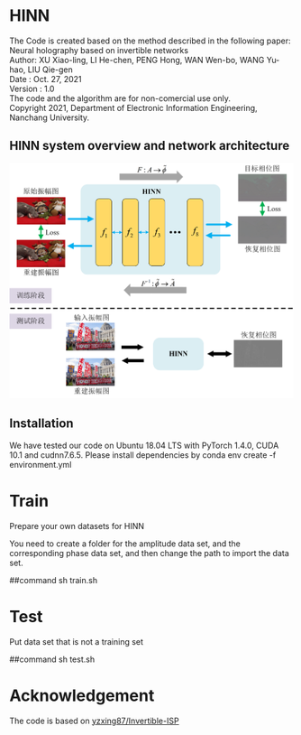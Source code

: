 # HINN
The Code is created based on the method described in the following paper:
Neural holography based on invertible networks  
Author: XU Xiao-ling, LI He-chen, PENG Hong, WAN Wen-bo, WANG Yu-hao, LIU Qie-gen  
Date : Oct. 27, 2021  
Version : 1.0  
The code and the algorithm are for non-comercial use only.  
Copyright 2021, Department of Electronic Information Engineering, Nanchang University.


## HINN system overview and network architecture
 <div align="center"><img src="https://github.com/yqx7150/HINN/blob/main/figs/1.png"> </div>
 
## Installation 
We have tested our code on Ubuntu 18.04 LTS with PyTorch 1.4.0, CUDA 10.1 and cudnn7.6.5. Please install dependencies by 
conda env create -f environment.yml
 
# Train
Prepare your own datasets for HINN

You need to create a folder for the amplitude data set, and the corresponding phase data set, and then change the path to import the data set.

##command
sh train.sh

# Test
Put  data set that is not a training set

##command
sh test.sh

# Acknowledgement
The code is based on [yzxing87/Invertible-ISP](https://github.com/yzxing87/Invertible-ISP)


